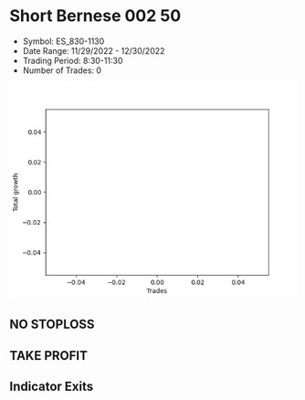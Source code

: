 # Short Bernese 002 50 
- Symbol: ES_830-1130
- Date Range: 11/29/2022 - 12/30/2022
- Trading Period: 8:30-11:30
- Number of Trades: 0

![Plot](ShortBernese00250ES_830-1130.png)
## NO STOPLOSS














## TAKE PROFIT











## Indicator Exits

